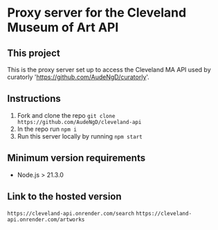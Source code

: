 # Proxy server for the Cleveland Museum of Art API

## This project
This is the proxy server set up to access the Cleveland MA API used by curatorly 'https://github.com/AudeNgD/curatorly'.

## Instructions
1. Fork and clone the repo `git clone https://github.com/AudeNgD/cleveland-api`
2. In the repo run `npm i`
3. Run this server locally by running `npm start`

## Minimum version requirements
- Node.js > 21.3.0

## Link to the hosted version
`https://cleveland-api.onrender.com/search`
`https://cleveland-api.onrender.com/artworks`
